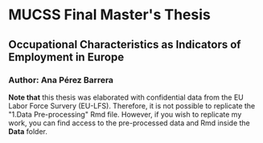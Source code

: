 # MUCSS Final Master's Thesis 
## Occupational Characteristics as Indicators of Employment in Europe 
### Author: Ana Pérez Barrera
**Note that** this thesis was elaborated with confidential data from the EU Labor Force Survery (EU-LFS). Therefore, it is not possible to replicate the "1.Data Pre-processing" Rmd file. However, if you wish to replicate my work, you can find access to the pre-processed data and Rmd inside the **Data** folder. 

